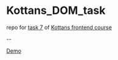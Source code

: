 # Kottans_DOM_task

repo for [task 7](https://github.com/kottans/frontend/blob/master/tasks/js-dom.md) of [Kottans frontend course](https://github.com/kottans/frontend)

--

[Demo](https://asyayeromina.github.io/Kottans_DOM_task/)

